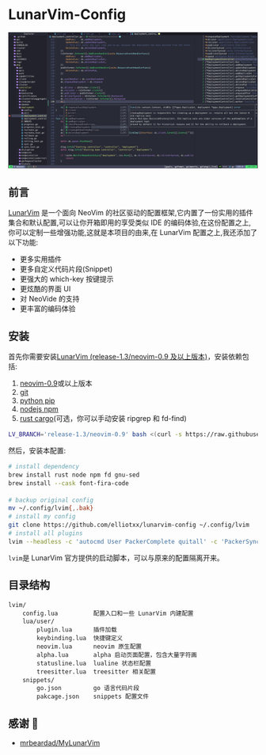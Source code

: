 # LunarVim-Config

![mylunarvim](assets/mylunarvim.jpg)

## 前言

[LunarVim](https://www.lunarvim.org/) 是一个面向 NeoVim 的社区驱动的配置框架,它内置了一份实用的插件集合和默认配置,可以让你开箱即用的享受类似 IDE 的编码体验,在这份配置之上,你可以定制一些增强功能,这就是本项目的由来,在 LunarVim 配置之上,我还添加了以下功能:
* 更多实用插件
* 更多自定义代码片段(Snippet)
* 更强大的 which-key 按键提示
* 更炫酷的界面 UI
* 对 NeoVide 的支持
* 更丰富的编码体验

## 安装

首先你需要安装[LunarVim (release-1.3/neovim-0.9 及以上版本)](https://www.lunarvim.org/docs/installation)，安装依赖包括:

1. [neovim-0.9](https://github.com/neovim/neovim/releases)或以上版本
2. [git](https://git-scm.com/downloads)
3. [python pip](https://pip.pypa.io/en/stable/installation/)
4. [nodejs npm](https://www.npmjs.com/)
5. [rust cargo](https://www.rust-lang.org/)(可选，你可以手动安装 ripgrep 和 fd-find)

```sh
LV_BRANCH='release-1.3/neovim-0.9' bash <(curl -s https://raw.githubusercontent.com/LunarVim/LunarVim/release-1.3/neovim-0.9/utils/installer/install.sh)
```

然后，安装本配置:

```sh
# install dependency
brew install rust node npm fd gnu-sed
brew install --cask font-fira-code

# backup original config
mv ~/.config/lvim{,.bak}
# install my config
git clone https://github.com/elliotxx/lunarvim-config ~/.config/lvim
# install all plugins
lvim --headless -c 'autocmd User PackerComplete quitall' -c 'PackerSync'
```

`lvim`是 LunarVim 官方提供的启动脚本，可以与原来的配置隔离开来。

## 目录结构

```txt
lvim/
    config.lua          配置入口和一些 LunarVim 内建配置
    lua/user/
        plugin.lua      插件加载
        keybinding.lua  快捷键定义
        neovim.lua      neovim 原生配置
        alpha.lua       alpha 启动页面配置，包含大量字符画
        statusline.lua  lualine 状态栏配置
        treesitter.lua  treesitter 相关配置
    snippets/
        go.json         go 语言代码片段
        pakcage.json    snippets 配置文件
```

## 感谢 🙏
* [mrbeardad/MyLunarVim](https://github.com/mrbeardad/MyLunarVim)

